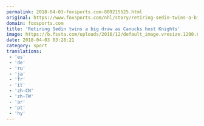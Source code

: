 ```yaml
---
permalink: 2018-04-03-foxsports.com-809215525.html
original: https://www.foxsports.com/nhl/story/retiring-sedin-twins-a-big-draw-as-canucks-host-knights-040218
domain: foxsports.com
title: 'Retiring Sedin twins a big draw as Canucks host Knights'
image: https://b.fssta.com/uploads/2016/12/default_image.vresize.1200.630.high.0.png
date: 2018-04-03 03:28:21
category: sport
translations: 
 - 'es'
 - 'de'
 - 'ru'
 - 'ja'
 - 'fr'
 - 'it'
 - 'zh-CN'
 - 'zh-TW'
 - 'ar'
 - 'pt'
 - 'hy'
---
```


